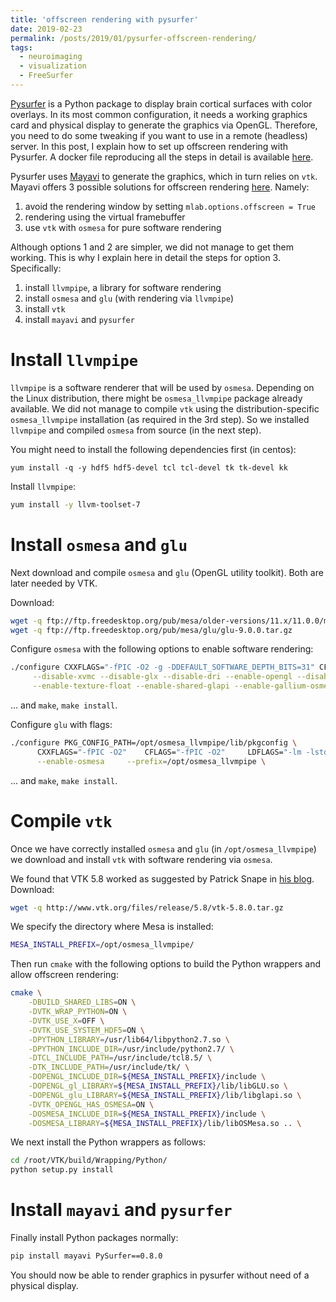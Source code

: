 ```yaml
---
title: 'offscreen rendering with pysurfer'
date: 2019-02-23
permalink: /posts/2019/01/pysurfer-offscreen-rendering/
tags:
  - neuroimaging
  - visualization
  - FreeSurfer
---
```


[Pysurfer](https://pysurfer.github.io/) is a Python package to display brain cortical surfaces with color overlays.
In its most common configuration, it needs a working graphics card and physical display to generate the graphics via OpenGL.
Therefore, you need to do some tweaking if you want to use in a remote (headless) server.
In this post, I explain how to set up offscreen rendering with Pysurfer.
A docker file reproducing all the steps in detail is available [here](/files/Dockerfile.cos7).

Pysurfer uses [Mayavi](https://docs.enthought.com/mayavi/mayavi/) to generate the graphics, which in turn relies on `vtk`.
Mayavi offers 3 possible solutions for offscreen rendering [here](https://docs.enthought.com/mayavi/mayavi/tips.html#off-screen-rendering).
Namely:
1. avoid the rendering window by setting `mlab.options.offscreen = True`
2. rendering using the virtual framebuffer
3. use `vtk` with `osmesa` for pure software rendering

Although options 1 and 2 are simpler, we did not manage to get them working.
This is why I explain here in detail the steps for option 3.
Specifically:
1. install `llvmpipe`, a library for software rendering
2. install `osmesa` and `glu` (with rendering via `llvmpipe`)
3. install `vtk` 
4. install `mayavi` and `pysurfer`

# Install `llvmpipe`

`llvmpipe` is a software renderer that will be used by `osmesa`.
Depending on the Linux distribution, there might be `osmesa_llvmpipe` package already available.
We did not manage to compile `vtk` using the distribution-specific `osmesa_llvmpipe` installation (as required in the 3rd step).
So we installed `llvmpipe` and compiled `osmesa` from source (in the next step).

You might need to install the following dependencies first (in centos):
```
yum install -q -y hdf5 hdf5-devel tcl tcl-devel tk tk-devel kk
```

Install `llvmpipe`:
```bash
yum install -y llvm-toolset-7
```

# Install `osmesa` and `glu`

Next download and compile `osmesa` and `glu` (OpenGL utility toolkit).
Both are later needed by VTK.

Download:
```bash
wget -q ftp://ftp.freedesktop.org/pub/mesa/older-versions/11.x/11.0.0/mesa-11.0.0-rc1.tar.gz
wget -q ftp://ftp.freedesktop.org/pub/mesa/glu/glu-9.0.0.tar.gz
```

Configure `osmesa` with the following options to enable software rendering:
```bash
./configure CXXFLAGS="-fPIC -O2 -g -DDEFAULT_SOFTWARE_DEPTH_BITS=31" CFLAGS="-fPIC -O2 -g -DDEFAULT_SOFTWARE_DEPTH_BITS=31" LDFLAGS="-lm -lstdc++" \
     --disable-xvmc --disable-glx --disable-dri --enable-opengl --disable-gles1 --disable-gles2 --disable-egl --with-dri-drivers="" --with-gallium-drivers="swrast" \
     --enable-texture-float --enable-shared-glapi --enable-gallium-osmesa --enable-gallium-llvm=yes --prefix=/opt/osmesa_llvmpipe
```
... and `make`, `make install`.

Configure `glu` with flags:
```bash
./configure PKG_CONFIG_PATH=/opt/osmesa_llvmpipe/lib/pkgconfig \
      CXXFLAGS="-fPIC -O2"    CFLAGS="-fPIC -O2"     LDFLAGS="-lm -lstdc++" \
      --enable-osmesa     --prefix=/opt/osmesa_llvmpipe \
```
... and `make`, `make install`.


# Compile `vtk`

Once we have correctly installed `osmesa` and `glu` (in `/opt/osmesa_llvmpipe`) we download and install `vtk` with software rendering via `osmesa`.


We found that VTK 5.8 worked as suggested by Patrick Snape in [his blog](https://patricksnape.github.io/2014/offscreen_rendering/).
Download:
```bash
wget -q http://www.vtk.org/files/release/5.8/vtk-5.8.0.tar.gz
```

We specify the directory where Mesa is installed:
```bash
MESA_INSTALL_PREFIX=/opt/osmesa_llvmpipe/
```

Then run `cmake` with the following options to build the Python wrappers and allow offscreen rendering:
```bash
cmake \
    -DBUILD_SHARED_LIBS=ON \
    -DVTK_WRAP_PYTHON=ON \
    -DVTK_USE_X=OFF \
    -DVTK_USE_SYSTEM_HDF5=ON \
    -DPYTHON_LIBRARY=/usr/lib64/libpython2.7.so \
    -DPYTHON_INCLUDE_DIR=/usr/include/python2.7/ \
    -DTCL_INCLUDE_PATH=/usr/include/tcl8.5/ \
    -DTK_INCLUDE_PATH=/usr/include/tk/ \
    -DOPENGL_INCLUDE_DIR=${MESA_INSTALL_PREFIX}/include \
    -DOPENGL_gl_LIBRARY=${MESA_INSTALL_PREFIX}/lib/libGLU.so \
    -DOPENGL_glu_LIBRARY=${MESA_INSTALL_PREFIX}/lib/libglapi.so \
    -DVTK_OPENGL_HAS_OSMESA=ON \
    -DOSMESA_INCLUDE_DIR=${MESA_INSTALL_PREFIX}/include \
    -DOSMESA_LIBRARY=${MESA_INSTALL_PREFIX}/lib/libOSMesa.so .. \
```

We next install the Python wrappers as follows:
```bash
cd /root/VTK/build/Wrapping/Python/
python setup.py install
```

# Install `mayavi` and `pysurfer`

Finally install Python packages normally:
```bash
pip install mayavi PySurfer==0.8.0
```

You should now be able to render graphics in pysurfer without need of a physical display.



